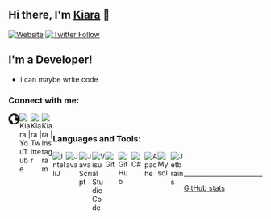 ## Hi there, I'm [Kiara](https://kiara.dog) 👋

[![Website](https://img.shields.io/website?label=kiara.dog&style=for-the-badge&url=https://kiara.dog)](https://kiara.dog)
[![Twitter Follow](https://img.shields.io/twitter/follow/Kiara_HD?color=1DA1F2&logo=twitter&style=for-the-badge)](https://twitter.com/intent/follow?original_referer=https%3A%2F%2Fgithub.com%2FKiara_HD&screen_name=Kiara_HD)

## I'm a Developer!

- i can maybe write code

### Connect with me:

[<img style="color=white" align="left" alt="kiara.dog" width="22px" src="https://raw.githubusercontent.com/iconic/open-iconic/master/svg/globe.svg" />][website]
[<img align="left" alt="Kiara | YouTube" width="22px" src="https://cdn.jsdelivr.net/npm/simple-icons@v3/icons/youtube.svg" />][youtube]
[<img align="left" alt="Kiara | Twitter" width="22px" src="https://cdn.jsdelivr.net/npm/simple-icons@v3/icons/twitter.svg" />][twitter]
[<img align="left" alt="Kiara | Instagram" width="22px" src="https://cdn.jsdelivr.net/npm/simple-icons@v3/icons/instagram.svg" />][instagram]

<br />

### Languages and Tools:

<img align="left" alt="IntelliJ" width="26px" src="https://simpleicons.org/icons/intellijidea.svg" />
<img align="left" alt="Java" width="26px" src="https://simpleicons.org/icons/java.svg" />
<img align="left" alt="JavaScript" width="26px" src="https://simpleicons.org/icons/javascript.svg" />
<img align="left" alt="Visual Studio Code" width="26px" src="https://simpleicons.org/icons/visualstudiocode.svg" />
<img align="left" alt="Git" width="26px" src="https://simpleicons.org/icons/git.svg" />
<img align="left" alt="GitHub" width="26px" src="https://simpleicons.org/icons/github.svg" />
<img align="left" alt="C#" width="26px" src="https://simpleicons.org/icons/csharp.svg" />
<img align="left" alt="Apache" width="26px" src="https://simpleicons.org/icons/apache.svg" />
<img align="left" alt="Mysql" width="26px" src="https://simpleicons.org/icons/mysql.svg" />
<img align="left" alt="Jetbrains" width="26px" src="https://simpleicons.org/icons/jetbrains.svg" />

<br />
<br />

---

[GitHub stats](https://github-readme-stats.vercel.app/api?username=KiaraHD&theme=react&show_icons=true)


[website]: https://kiara.dog
[twitter]: https://twitter.com/Kiara_HD
[youtube]: https://youtube.com/channel/UCF9IoGeQa-AN-BRbcV0xZrA
[instagram]: https://instagram.com/_Kiara_k_

